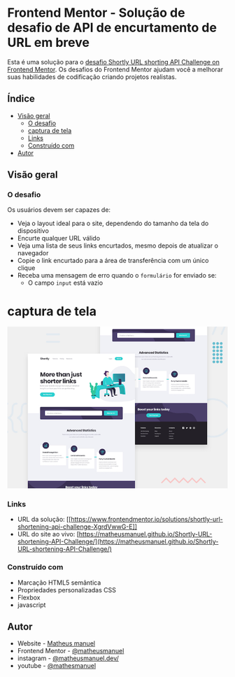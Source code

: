 # Frontend Mentor - Solução de desafio de API de encurtamento de URL em breve

Esta é uma solução para o [desafio Shortly URL shorting API Challenge on Frontend Mentor](https://www.frontendmentor.io/challenges/url-shortening-api-landing-page-2ce3ob-G). Os desafios do Frontend Mentor ajudam você a melhorar suas habilidades de codificação criando projetos realistas.

## Índice

- [Visão geral](#visão-geral)
  - [O desafio](#o-desafio)
  - [captura de tela](#captura-de-tela)
  - [Links](#links)
  - [Construído com](#construído-com)
- [Autor](#autor)

## Visão geral

### O desafio

Os usuários devem ser capazes de:

- Veja o layout ideal para o site, dependendo do tamanho da tela do dispositivo
- Encurte qualquer URL válido
- Veja uma lista de seus links encurtados, mesmo depois de atualizar o navegador
- Copie o link encurtado para a área de transferência com um único clique
- Receba uma mensagem de erro quando o `formulário` for enviado se:
  - O campo `input` está vazio

# captura de tela

![](./desktop-preview.jpg)

### Links

- URL da solução: [[https://www.frontendmentor.io/solutions/shortly-url-shortening-api-challenge-XgrdVwwG-E]]
- URL do site ao vivo: [https://matheusmanuel.github.io/Shortly-URL-shortening-API-Challenge/](https://matheusmanuel.github.io/Shortly-URL-shortening-API-Challenge/)


### Construído com

- Marcação HTML5 semântica
- Propriedades personalizadas CSS
- Flexbox
- javascript

## Autor

- Website - [Matheus manuel](https://matheusmanuel.github.io/)
- Frontend Mentor - [@matheusmanuel](https://www.frontendmentor.io/profile/matheusmanuel)
- instagram - [@matheusmanuel.dev/](https://www.instagram.com/matheusmanuel.dev/)
- youtube - [@mathesmanuel](https://youtube.com/matheusmanuel)
